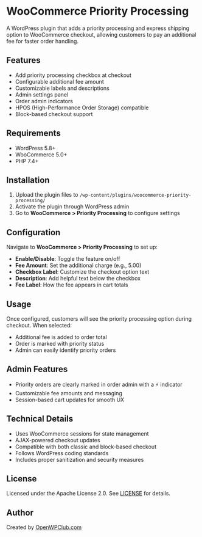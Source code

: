 # WooCommerce Priority Processing

A WordPress plugin that adds a priority processing and express shipping option to WooCommerce checkout, allowing customers to pay an additional fee for faster order handling.

## Features

- Add priority processing checkbox at checkout
- Configurable additional fee amount
- Customizable labels and descriptions
- Admin settings panel
- Order admin indicators
- HPOS (High-Performance Order Storage) compatible
- Block-based checkout support

## Requirements

- WordPress 5.8+
- WooCommerce 5.0+
- PHP 7.4+

## Installation

1. Upload the plugin files to `/wp-content/plugins/woocommerce-priority-processing/`
2. Activate the plugin through WordPress admin
3. Go to **WooCommerce > Priority Processing** to configure settings

## Configuration

Navigate to **WooCommerce > Priority Processing** to set up:

- **Enable/Disable**: Toggle the feature on/off
- **Fee Amount**: Set the additional charge (e.g., 5.00)
- **Checkbox Label**: Customize the checkout option text
- **Description**: Add helpful text below the checkbox
- **Fee Label**: How the fee appears in cart totals

## Usage

Once configured, customers will see the priority processing option during checkout. When selected:

- Additional fee is added to order total
- Order is marked with priority status
- Admin can easily identify priority orders

## Admin Features

- Priority orders are clearly marked in order admin with a ⚡ indicator
- Customizable fee amounts and messaging
- Session-based cart updates for smooth UX

## Technical Details

- Uses WooCommerce sessions for state management
- AJAX-powered checkout updates
- Compatible with both classic and block-based checkout
- Follows WordPress coding standards
- Includes proper sanitization and security measures

## License

Licensed under the Apache License 2.0. See [LICENSE](LICENSE) for details.

## Author

Created by [OpenWPClub.com](https://openwpclub.com)
